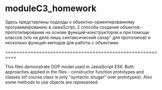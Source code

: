 # moduleC3_homework

Здесь представлены подходы к объектно-ориентированнлму программированию в JawaScript,
2 способа создания объектов - прототипирование на основе функций-конструкторов и при помощи классов (что на деле лишь
синтаксический сахар" для прототипов) и несколько функций-методов для работы с объектами.

==========================================================

This files demonstrate OOP model used in JawaScript ES6.
Both approaches applied in the files - constructor function prototypes and classes (of course class is only
"syntactic shugar" over prototypes). Also some methods to use objects are represented.
